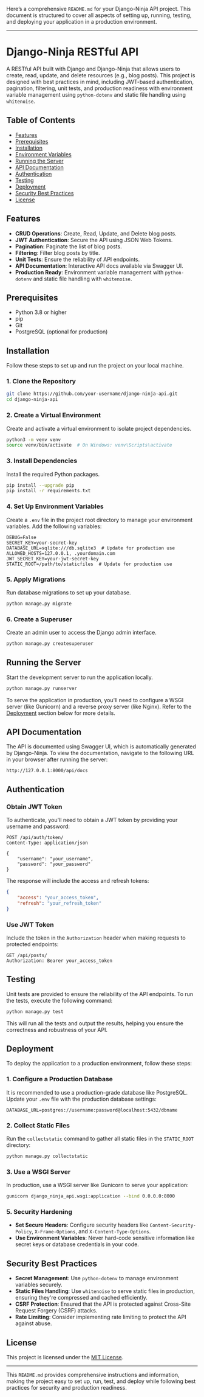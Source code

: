 Here’s a comprehensive `README.md` for your Django-Ninja API project. This document is structured to cover all aspects of setting up, running, testing, and deploying your application in a production environment.

---

# Django-Ninja RESTful API

A RESTful API built with Django and Django-Ninja that allows users to create, read, update, and delete resources (e.g., blog posts). This project is designed with best practices in mind, including JWT-based authentication, pagination, filtering, unit tests, and production readiness with environment variable management using `python-dotenv` and static file handling using `whitenoise`.

## Table of Contents

- [Features](#features)
- [Prerequisites](#prerequisites)
- [Installation](#installation)
- [Environment Variables](#environment-variables)
- [Running the Server](#running-the-server)
- [API Documentation](#api-documentation)
- [Authentication](#authentication)
- [Testing](#testing)
- [Deployment](#deployment)
- [Security Best Practices](#security-best-practices)
- [License](#license)

## Features

- **CRUD Operations**: Create, Read, Update, and Delete blog posts.
- **JWT Authentication**: Secure the API using JSON Web Tokens.
- **Pagination**: Paginate the list of blog posts.
- **Filtering**: Filter blog posts by title.
- **Unit Tests**: Ensure the reliability of API endpoints.
- **API Documentation**: Interactive API docs available via Swagger UI.
- **Production Ready**: Environment variable management with `python-dotenv` and static file handling with `whitenoise`.

## Prerequisites

- Python 3.8 or higher
- pip
- Git
- PostgreSQL (optional for production)

## Installation

Follow these steps to set up and run the project on your local machine.

### 1. Clone the Repository

```bash
git clone https://github.com/your-username/django-ninja-api.git
cd django-ninja-api
```

### 2. Create a Virtual Environment

Create and activate a virtual environment to isolate project dependencies.

```bash
python3 -m venv venv
source venv/bin/activate  # On Windows: venv\Scripts\activate
```

### 3. Install Dependencies

Install the required Python packages.

```bash
pip install --upgrade pip
pip install -r requirements.txt
```

### 4. Set Up Environment Variables

Create a `.env` file in the project root directory to manage your environment variables. Add the following variables:

```env
DEBUG=False
SECRET_KEY=your-secret-key
DATABASE_URL=sqlite:///db.sqlite3  # Update for production use
ALLOWED_HOSTS=127.0.0.1, .yourdomain.com
JWT_SECRET_KEY=your-jwt-secret-key
STATIC_ROOT=/path/to/staticfiles  # Update for production use
```

### 5. Apply Migrations

Run database migrations to set up your database.

```bash
python manage.py migrate
```

### 6. Create a Superuser

Create an admin user to access the Django admin interface.

```bash
python manage.py createsuperuser
```

## Running the Server

Start the development server to run the application locally.

```bash
python manage.py runserver
```

To serve the application in production, you'll need to configure a WSGI server (like Gunicorn) and a reverse proxy server (like Nginx). Refer to the [Deployment](#deployment) section below for more details.

## API Documentation

The API is documented using Swagger UI, which is automatically generated by Django-Ninja. To view the documentation, navigate to the following URL in your browser after running the server:

```
http://127.0.0.1:8000/api/docs
```

## Authentication

### Obtain JWT Token

To authenticate, you'll need to obtain a JWT token by providing your username and password:

```http
POST /api/auth/token/
Content-Type: application/json

{
    "username": "your_username",
    "password": "your_password"
}
```

The response will include the access and refresh tokens:

```json
{
    "access": "your_access_token",
    "refresh": "your_refresh_token"
}
```

### Use JWT Token

Include the token in the `Authorization` header when making requests to protected endpoints:

```http
GET /api/posts/
Authorization: Bearer your_access_token
```

## Testing

Unit tests are provided to ensure the reliability of the API endpoints. To run the tests, execute the following command:

```bash
python manage.py test
```

This will run all the tests and output the results, helping you ensure the correctness and robustness of your API.

## Deployment

To deploy the application to a production environment, follow these steps:

### 1. Configure a Production Database

It is recommended to use a production-grade database like PostgreSQL. Update your `.env` file with the production database settings:

```env
DATABASE_URL=postgres://username:password@localhost:5432/dbname
```

### 2. Collect Static Files

Run the `collectstatic` command to gather all static files in the `STATIC_ROOT` directory:

```bash
python manage.py collectstatic
```

### 3. Use a WSGI Server

In production, use a WSGI server like Gunicorn to serve your application:

```bash
gunicorn django_ninja_api.wsgi:application --bind 0.0.0.0:8000
```


### 5. Security Hardening

- **Set Secure Headers**: Configure security headers like `Content-Security-Policy`, `X-Frame-Options`, and `X-Content-Type-Options`.
- **Use Environment Variables**: Never hard-code sensitive information like secret keys or database credentials in your code.

## Security Best Practices

- **Secret Management**: Use `python-dotenv` to manage environment variables securely.
- **Static Files Handling**: Use `whitenoise` to serve static files in production, ensuring they're compressed and cached efficiently.
- **CSRF Protection**: Ensured that the API is protected against Cross-Site Request Forgery (CSRF) attacks.
- **Rate Limiting**: Consider implementing rate limiting to protect the API against abuse.

## License

This project is licensed under the [MIT License](LICENSE).

---

This `README.md` provides comprehensive instructions and information, making the project easy to set up, run, test, and deploy while following best practices for security and production readiness. 